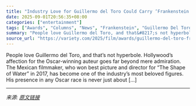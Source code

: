 ```yaml
---
title: "Industry Love for Guillermo del Toro Could Carry ‘Frankenstein’ in the Oscar Race"
date: 2025-09-01T20:56:35+08:00
categories: ["entertainment"]
tags: ["Awards", "Columns", "News", "Frankenstein", "Guillermo Del Toro", "Oscars", "Telluride Film Festival"]
summary: "People love Guillermo del Toro, and that&#8217;s not hyperbole. Hollywood&#8217;s affection for the Oscar-winning auteur goes far beyond mere admiration. The Mexican filmmaker, who won best picture an"
source_url: "https://variety.com/2025/film/awards/guillermo-del-toro-frankenstein-telluride-oscars-1236504175/"
---
```


People love Guillermo del Toro, and that&#8217;s not hyperbole. Hollywood&#8217;s affection for the Oscar-winning auteur goes far beyond mere admiration. The Mexican filmmaker, who won best picture and director for &#8220;The Shape of Water&#8221; in 2017, has become one of the industry&#8217;s most beloved figures. His presence in any Oscar race is never just about [&#8230;]

---

*来源: [原文链接](https://variety.com/2025/film/awards/guillermo-del-toro-frankenstein-telluride-oscars-1236504175/)*
